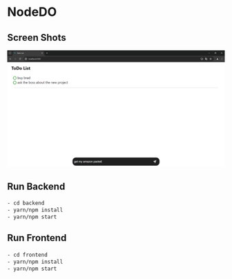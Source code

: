 # NodeDO
## Screen Shots
![nodedo](./00.png)

## Run Backend
	- cd backend
	- yarn/npm install
	- yarn/npm start

## Run Frontend
	- cd frontend
	- yarn/npm install
	- yarn/npm start

